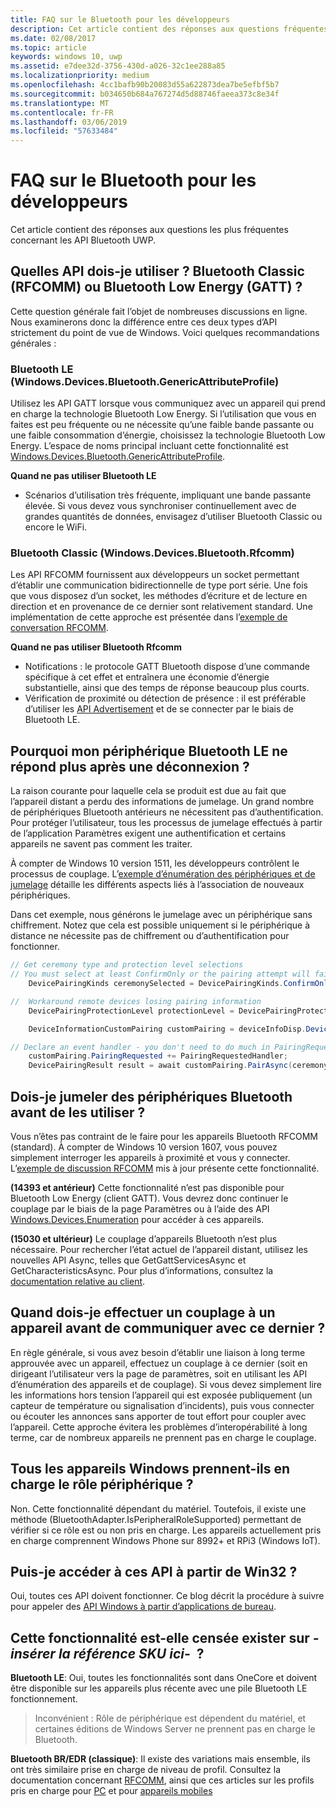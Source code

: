 ```yaml
---
title: FAQ sur le Bluetooth pour les développeurs
description: Cet article contient des réponses aux questions fréquentes relatives à l’API de bluetooth UWP.
ms.date: 02/08/2017
ms.topic: article
keywords: windows 10, uwp
ms.assetid: e7dee32d-3756-430d-a026-32c1ee288a85
ms.localizationpriority: medium
ms.openlocfilehash: 4cc1bafb90b20083d55a622873dea7be5efbf5b7
ms.sourcegitcommit: b034650b684a767274d5d88746faeea373c8e34f
ms.translationtype: MT
ms.contentlocale: fr-FR
ms.lasthandoff: 03/06/2019
ms.locfileid: "57633484"
---
```

# <a name="bluetooth-developer-faq"></a>FAQ sur le Bluetooth pour les développeurs

Cet article contient des réponses aux questions les plus fréquentes concernant les API Bluetooth UWP.

## <a name="what-apis-do-i-use-bluetooth-classic-rfcomm-or-bluetooth-low-energy-gatt"></a>Quelles API dois-je utiliser ? Bluetooth Classic (RFCOMM) ou Bluetooth Low Energy (GATT) ?
Cette question générale fait l’objet de nombreuses discussions en ligne. Nous examinerons donc la différence entre ces deux types d’API strictement du point de vue de Windows. Voici quelques recommandations générales :

### <a name="bluetooth-le-windowsdevicesbluetoothgenericattributeprofile"></a>Bluetooth LE (Windows.Devices.Bluetooth.GenericAttributeProfile)

Utilisez les API GATT lorsque vous communiquez avec un appareil qui prend en charge la technologie Bluetooth Low Energy. Si l’utilisation que vous en faites est peu fréquente ou ne nécessite qu’une faible bande passante ou une faible consommation d’énergie, choisissez la technologie Bluetooth Low Energy. L’espace de noms principal incluant cette fonctionnalité est [Windows.Devices.Bluetooth.GenericAttributeProfile](https://docs.microsoft.com/en-us/uwp/api/Windows.Devices.Bluetooth.GenericAttributeProfile). 

**Quand ne pas utiliser Bluetooth LE**
- Scénarios d’utilisation très fréquente, impliquant une bande passante élevée. Si vous devez vous synchroniser continuellement avec de grandes quantités de données, envisagez d’utiliser Bluetooth Classic ou encore le WiFi. 

### <a name="bluetooth-classic-windowsdevicesbluetoothrfcomm"></a>Bluetooth Classic (Windows.Devices.Bluetooth.Rfcomm)

Les API RFCOMM fournissent aux développeurs un socket permettant d’établir une communication bidirectionnelle de type port série. Une fois que vous disposez d’un socket, les méthodes d’écriture et de lecture en direction et en provenance de ce dernier sont relativement standard. Une implémentation de cette approche est présentée dans l’[exemple de conversation RFCOMM](https://github.com/Microsoft/Windows-universal-samples/tree/dev/Samples/BluetoothRfcommChat). 

**Quand ne pas utiliser Bluetooth Rfcomm** 
- Notifications : le protocole GATT Bluetooth dispose d’une commande spécifique à cet effet et entraînera une économie d’énergie substantielle, ainsi que des temps de réponse beaucoup plus courts. 
- Vérification de proximité ou détection de présence : il est préférable d’utiliser les [API Advertisement](https://docs.microsoft.com/en-us/uwp/api/windows.devices.bluetooth.advertisement) et de se connecter par le biais de Bluetooth LE. 


## <a name="why-does-my-bluetooth-le-device-stop-responding-after-a-disconnect"></a>Pourquoi mon périphérique Bluetooth LE ne répond plus après une déconnexion ?

La raison courante pour laquelle cela se produit est due au fait que l’appareil distant a perdu des informations de jumelage. Un grand nombre de périphériques Bluetooth antérieurs ne nécessitent pas d’authentification. Pour protéger l’utilisateur, tous les processus de jumelage effectués à partir de l’application Paramètres exigent une authentification et certains appareils ne savent pas comment les traiter. 

À compter de Windows 10 version 1511, les développeurs contrôlent le processus de couplage. L’[exemple d’énumération des périphériques et de jumelage](https://github.com/Microsoft/Windows-universal-samples/tree/master/Samples/DeviceEnumerationAndPairing) détaille les différents aspects liés à l’association de nouveaux périphériques.

Dans cet exemple, nous générons le jumelage avec un périphérique sans chiffrement. Notez que cela est possible uniquement si le périphérique à distance ne nécessite pas de chiffrement ou d’authentification pour fonctionner.

```csharp
// Get ceremony type and protection level selections
// You must select at least ConfirmOnly or the pairing attempt will fail
    DevicePairingKinds ceremonySelected = DevicePairingKinds.ConfirmOnly;

//  Workaround remote devices losing pairing information
    DevicePairingProtectionLevel protectionLevel = DevicePairingProtectionLevel.None

    DeviceInformationCustomPairing customPairing = deviceInfoDisp.DeviceInformation.Pairing.Custom;

// Declare an event handler - you don't need to do much in PairingRequestedHandler since the ceremony is "None"
    customPairing.PairingRequested += PairingRequestedHandler;
    DevicePairingResult result = await customPairing.PairAsync(ceremonySelected, protectionLevel);
```

## <a name="do-i-have-to-pair-bluetooth-devices-before-using-them"></a>Dois-je jumeler des périphériques Bluetooth avant de les utiliser ?

Vous n’êtes pas contraint de le faire pour les appareils Bluetooth RFCOMM (standard). À compter de Windows 10 version 1607, vous pouvez simplement interroger les appareils à proximité et vous y connecter. L’[exemple de discussion RFCOMM](https://github.com/Microsoft/Windows-universal-samples/tree/dev/Samples/BluetoothRfcommChat) mis à jour présente cette fonctionnalité. 

**(14393 et antérieur)** Cette fonctionnalité n’est pas disponible pour Bluetooth Low Energy (client GATT). Vous devrez donc continuer le couplage par le biais de la page Paramètres ou à l’aide des API [Windows.Devices.Enumeration](https://msdn.microsoft.com/en-us/library/windows/apps/windows.devices.enumeration.aspx) pour accéder à ces appareils.

**(15030 et ultérieur)** Le couplage d’appareils Bluetooth n’est plus nécessaire. Pour rechercher l’état actuel de l’appareil distant, utilisez les nouvelles API Async, telles que GetGattServicesAsync et GetCharacteristicsAsync. Pour plus d’informations, consultez la [documentation relative au client](gatt-client.md). 

## <a name="when-should-i-pair-with-a-device-before-communicating-with-it"></a>Quand dois-je effectuer un couplage à un appareil avant de communiquer avec ce dernier ?
En règle générale, si vous avez besoin d’établir une liaison à long terme approuvée avec un appareil, effectuez un couplage à ce dernier (soit en dirigeant l’utilisateur vers la page de paramètres, soit en utilisant les API d’énumération des appareils et de couplage). Si vous devez simplement lire les informations hors tension l’appareil qui est exposée publiquement (un capteur de température ou signalisation d’incidents), puis vous connecter ou écouter les annonces sans apporter de tout effort pour coupler avec l’appareil. Cette approche évitera les problèmes d’interopérabilité à long terme, car de nombreux appareils ne prennent pas en charge le couplage. 

## <a name="do-all-windows-devices-support-peripheral-role"></a>Tous les appareils Windows prennent-ils en charge le rôle périphérique ?

Non. Cette fonctionnalité dépendant du matériel. Toutefois, il existe une méthode (BluetoothAdapter.IsPeripheralRoleSupported) permettant de vérifier si ce rôle est ou non pris en charge.  Les appareils actuellement pris en charge comprennent Windows Phone sur 8992+ et RPi3 (Windows IoT). 

## <a name="can-i-access-these-apis-from-win32"></a>Puis-je accéder à ces API à partir de Win32 ?

Oui, toutes ces API doivent fonctionner. Ce blog décrit la procédure à suivre pour appeler des [API Windows à partir d’applications de bureau](https://blogs.windows.com/buildingapps/2017/01/25/calling-windows-10-apis-desktop-application/). 
## <a name="is-this-functionality-supposed-to-exist-on--insert-sku-here-"></a>Cette fonctionnalité est-elle censée exister sur *-insérer la référence SKU ici-*  ?

**Bluetooth LE**: Oui, toutes les fonctionnalités sont dans OneCore et doivent être disponible sur les appareils plus récente avec une pile Bluetooth LE fonctionnement. 
> Inconvénient : Rôle de périphérique est dépendent du matériel, et certaines éditions de Windows Server ne prennent pas en charge le Bluetooth. 

**Bluetooth BR/EDR (classique)**: Il existe des variations mais ensemble, ils ont très similaire prise en charge de niveau de profil. Consultez la documentation concernant [RFCOMM](send-or-receive-files-with-rfcomm.md), ainsi que ces articles sur les profils pris en charge pour [PC](https://support.microsoft.com/en-us/help/10568/windows-10-supported-bluetooth-profiles) et pour [appareils mobiles](https://support.microsoft.com/en-us/help/10569/windows-10-mobile-supported-bluetooth-profiles)

